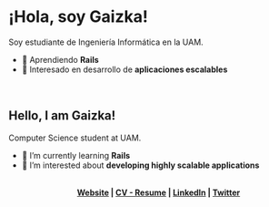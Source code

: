 <h1 class="text-3xl font-extrabold">¡Hola, soy Gaizka!</h1>

<p class="font-extralight">Soy estudiante de Ingeniería Informática en la <span class="text-green-600 font-bold">UAM</span>.</p>

<ul class="list-disc">
<li>🔭 Aprendiendo <b>Rails</b></li>

<li>🌱 Interesado en desarrollo de <b>aplicaciones escalables</b></li>
</ul>

<br/>

<h2 class="text-3xl font-extrabold">Hello, I am Gaizka!</h1>
<p class="font-extralight">Computer Science student at <span class="text-green-600 font-bold">UAM</span>.</p>
<ul class="list-disc">

<li>🔭 I’m currently learning <b>Rails</b></li>

<li>🌱 I’m interested about <b>developing highly scalable applications</b></li>

<br/>

<p align="center">
  <b>
    <a href="https://gaizkaurdangarin.es">Website</a>  |  
    <a href="https://gaizkaurdangarin.es/resume.pdf">CV - Resume</a> |
    <a href="https://www.linkedin.com/in/gaizka-urdangarin-076415239/">LinkedIn</a> |
    <a href="https://twitter.com/gaizka_urd">Twitter</a>
  </b>
</p>
